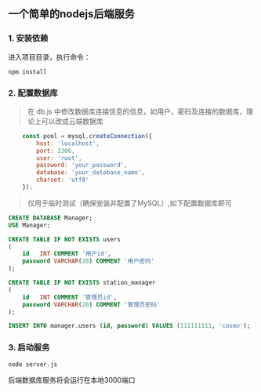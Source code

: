 ## 一个简单的nodejs后端服务

### 1. 安装依赖

进入项目目录，执行命令：
```
npm install
```

### 2. 配置数据库

> 在 db.js 中修改数据库连接信息的信息，如用户，密码及连接的数据库，理论上可以改成云端数据库

```javascript
    const pool = mysql.createConnection({
        host: 'localhost',
        port: 3306,
        user: 'root',
        password: 'your_password',
        database: 'your_database_name',
        charset: 'utf8'
    });
```

> 仅用于临时测试（确保安装并配置了MySQL）,如下配置数据库即可

```sql
CREATE DATABASE Manager;
USE Manager;

CREATE TABLE IF NOT EXISTS users
(
    id   INT COMMENT '用户id',
    password VARCHAR(20) COMMENT '用户密码'
);

CREATE TABLE IF NOT EXISTS station_manager
(
    id   INT COMMENT '管理员id',
    password VARCHAR(20) COMMENT '管理员密码'
);

INSERT INTO manager.users (id, password) VALUES (111111111, 'cosmo');
```


### 3. 启动服务

```
node server.js
```

后端数据库服务将会运行在本地3000端口